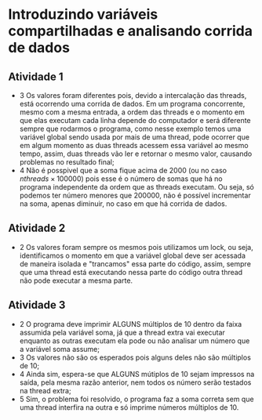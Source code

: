 # Introduzindo variáveis compartilhadas e analisando corrida de dados

## Atividade 1
- 3 Os valores foram diferentes pois, devido a intercalação das threads, está ocorrendo uma corrida de dados. Em um programa concorrente, mesmo com a mesma entrada, a ordem das threads e o momento em que elas executam cada linha depende do computador e será diferente sempre que rodarmos o programa, como nesse exemplo temos uma variável global sendo usada por mais de uma thread, pode ocorrer que em algum momento as duas threads acessem essa variável ao mesmo tempo, assim, duas threads vão ler e retornar o mesmo valor, causando problemas no resultado final;
- 4 Não é posspivel que a soma fique acima de 2000 (ou no caso $nthreads\times 100000$) pois esse é o número de somas que há no programa independente da ordem que as threads executam. Ou seja, só podemos ter número menores que 200000, não é possível incrementar na soma, apenas diminuir, no caso em que há corrida de dados.

## Atividade 2

- 2 Os valores foram sempre os mesmos pois utilizamos um lock, ou seja, identificamos o momento em que a variável global deve ser acessada de maneira isolada e "trancamos" essa parte do código, assim, sempre que uma thread está executando nessa parte do código outra thread não pode executar a mesma parte.

## Atividade 3

- 2 O programa deve imprimir ALGUNS múltiplos de 10 dentro da faixa assumida pela variável soma, já que a thread extra vai executar enquanto as outras executam ela pode ou não analisar um número que a variável soma assume;
- 3 Os valores não são os esperados pois alguns deles não são múltiplos de 10;
- 4 Ainda sim, espera-se que ALGUNS mútiplos de 10 sejam impressos na saída, pela mesma razão anterior, nem todos os número serão testados na thread extra;
- 5 Sim, o problema foi resolvido, o programa faz a soma correta sem que uma thread interfira na outra e só imprime números múltiplos de 10.

